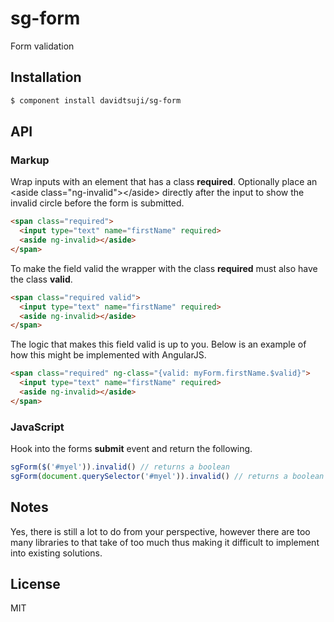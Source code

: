# sg-form

Form validation

## Installation

```sh
$ component install davidtsuji/sg-form
```

## API

### Markup

Wrap inputs with an element that has a class **required**. Optionally place an &lt;aside class="ng-invalid"&gt;&lt;/aside&gt; directly after the input to show the invalid circle before the form is submitted.

```html
<span class="required">
  <input type="text" name="firstName" required>
  <aside ng-invalid></aside>
</span>
```

To make the field valid the wrapper with the class **required** must also have the class **valid**.

```html
<span class="required valid">
  <input type="text" name="firstName" required>
  <aside ng-invalid></aside>
</span>
```

The logic that makes this field valid is up to you. Below is an example of how this might be implemented with AngularJS.

```html
<span class="required" ng-class="{valid: myForm.firstName.$valid}">
  <input type="text" name="firstName" required>
  <aside ng-invalid></aside>
</span>
```

### JavaScript

Hook into the forms **submit** event and return the following.

```javascript
sgForm($('#myel')).invalid() // returns a boolean
sgForm(document.querySelector('#myel')).invalid() // returns a boolean
```

## Notes

Yes, there is still a lot to do from your perspective, however there are too many libraries to that take of too much thus making it difficult to implement into existing solutions.

## License

MIT
